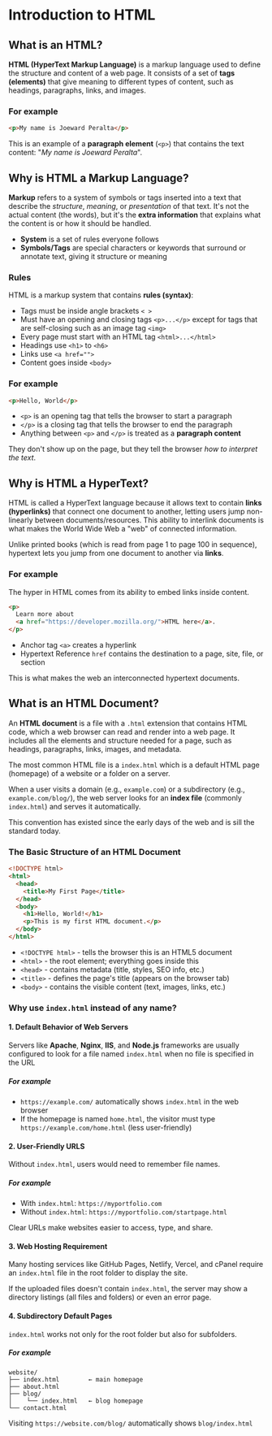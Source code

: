 # Introduction to HTML

## What is an HTML?

**HTML (HyperText Markup Language)** is a markup language used to define the structure and content of a web page. It consists of a set of **tags (elements)** that give meaning to different types of content, such as headings, paragraphs, links, and images.

### For example

```html
<p>My name is Joeward Peralta</p>
```

This is an example of a **paragraph element** (`<p>`) that contains the text content: "_My name is Joeward Peralta_".

## Why is HTML a Markup Language?

**Markup** refers to a system of symbols or tags inserted into a text that describe the _structure_, _meaning_, or _presentation_ of that text. It's not the actual content (the words), but it's the **extra information** that explains what the content is or how it should be handled.

- **System** is a set of rules everyone follows
- **Symbols/Tags** are special characters or keywords that surround or annotate text, giving it structure or meaning

### Rules

HTML is a markup system that contains **rules (syntax)**:

- Tags must be inside angle brackets `< >`
- Must have an opening and closing tags `<p>...</p>` except for tags that are self-closing such as an image tag `<img>`
- Every page must start with an HTML tag `<html>...</html>`
- Headings use `<h1>` to `<h6>`
- Links use `<a href="">`
- Content goes inside `<body>`

### For example

```html
<p>Hello, World</p>
```

- `<p>` is an opening tag that tells the browser to start a paragraph
- `</p>` is a closing tag that tells the browser to end the paragraph
- Anything between `<p>` and `</p>` is treated as a **paragraph content**

They don't show up on the page, but they tell the browser _how to interpret the text_.

## Why is HTML a HyperText?

HTML is called a HyperText language because it allows text to contain **links (hyperlinks)** that connect one document to another, letting users jump non-linearly between documents/resources. This ability to interlink documents is what makes the World Wide Web a "web" of connected information.

Unlike printed books (which is read from page 1 to page 100 in sequence), hypertext lets you jump from one document to another via **links**.

### For example

The hyper in HTML comes from its ability to embed links inside content.

```html
<p>
  Learn more about
  <a href="https://developer.mozilla.org/">HTML here</a>.
</p>
```

- Anchor tag `<a>` creates a hyperlink
- Hypertext Reference `href` contains the destination to a page, site, file, or section

This is what makes the web an interconnected hypertext documents.

## What is an HTML Document?

An **HTML document** is a file with a `.html` extension that contains HTML code, which a web browser can read and render into a web page. It includes all the elements and structure needed for a page, such as headings, paragraphs, links, images, and metadata.

The most common HTML file is a `index.html` which is a default HTML page (homepage) of a website or a folder on a server.

When a user visits a domain (e.g., `example.com`) or a subdirectory (e.g., `example.com/blog/`), the web server looks for an **index file** (commonly `index.html`) and serves it automatically.

This convention has existed since the early days of the web and is sill the standard today.

### The Basic Structure of an HTML Document

```html
<!DOCTYPE html>
<html>
  <head>
    <title>My First Page</title>
  </head>
  <body>
    <h1>Hello, World!</h1>
    <p>This is my first HTML document.</p>
  </body>
</html>
```

- `<!DOCTYPE html>` - tells the browser this is an HTML5 document
- `<html>` - the root element; everything goes inside this
- `<head>` - contains metadata (title, styles, SEO info, etc.)
- `<title>` - defines the page's title (appears on the browser tab)
- `<body>` - contains the visible content (text, images, links, etc.)

### Why use `index.html` instead of any name?

#### 1. Default Behavior of Web Servers

Servers like **Apache**, **Nginx**, **IIS**, and **Node.js** frameworks are usually configured to look for a file named `index.html` when no file is specified in the URL

##### For example

- `https://example.com/` automatically shows `index.html` in the web browser
- If the homepage is named `home.html`, the visitor must type `https://example.com/home.html` (less user-friendly)

#### 2. User-Friendly URLS

Without `index.html`, users would need to remember file names.

##### For example

- With `index.html`: `https://myportfolio.com`
- Without `index.html`: `https://myportfolio.com/startpage.html`

Clear URLs make websites easier to access, type, and share.

#### 3. Web Hosting Requirement

Many hosting services like GitHub Pages, Netlify, Vercel, and cPanel require an `index.html` file in the root folder to display the site.

If the uploaded files doesn't contain `index.html`, the server may show a directory listings (all files and folders) or even an error page.

#### 4. Subdirectory Default Pages

`index.html` works not only for the root folder but also for subfolders.

##### For example

```pgsql
website/
├── index.html        ← main homepage
├── about.html
├── blog/
│    └── index.html   ← blog homepage
└── contact.html
```

Visiting `https://website.com/blog/` automatically shows `blog/index.html`
